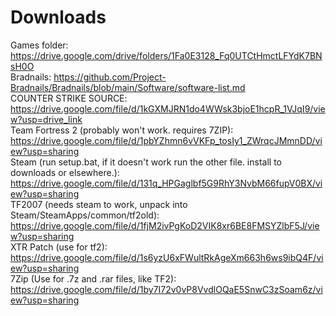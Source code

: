 # Downloads
Games folder: https://drive.google.com/drive/folders/1Fa0E3128_Fq0UTCtHmctLFYdK7BNsH0O<br>
Bradnails: https://github.com/Project-Bradnails/Bradnails/blob/main/Software/software-list.md<br>
COUNTER STRIKE SOURCE: https://drive.google.com/file/d/1kGXMJRN1do4WWsk3bjoE1hcpR_1VJqI9/view?usp=drive_link<br>
Team Fortress 2 (probably won't work. requires 7ZIP): https://drive.google.com/file/d/1pbYZhmn6vVKFp_tosIy1_ZWrqcJMmnDD/view?usp=sharing<br>
Steam (run setup.bat, if it doesn't work run the other file. install to downloads or elsewhere.): https://drive.google.com/file/d/131q_HPGaglbf5G9RhY3NvbM66fupV0BX/view?usp=sharing<br>
TF2007 (needs steam to work, unpack into Steam/SteamApps/common/tf2old): https://drive.google.com/file/d/1fjM2ivPgKoD2VIK8xr6BE8FMSYZlbF5J/view?usp=sharing<br>
XTR Patch (use for tf2): https://drive.google.com/file/d/1s6yzU6xFWultRkAgeXm663h6ws9ibQ4F/view?usp=sharing<br>
7Zip (Use for .7z and .rar files, like TF2): https://drive.google.com/file/d/1by7I72v0vP8VvdlOQaE5SnwC3zSoam6z/view?usp=sharing<br>
